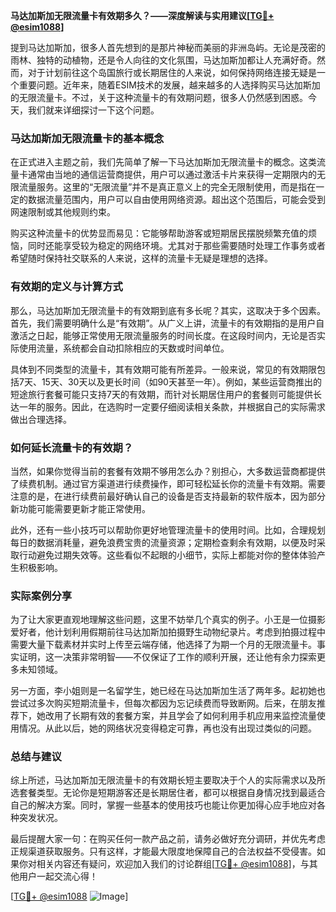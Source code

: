 **马达加斯加无限流量卡有效期多久？——深度解读与实用建议[[TG💪+ @esim1088](https://t.me/s/esim1088)]**

提到马达加斯加，很多人首先想到的是那片神秘而美丽的非洲岛屿。无论是茂密的雨林、独特的动植物，还是令人向往的文化氛围，马达加斯加都让人充满好奇。然而，对于计划前往这个岛国旅行或长期居住的人来说，如何保持网络连接无疑是一个重要问题。近年来，随着ESIM技术的发展，越来越多的人选择购买马达加斯加的无限流量卡。不过，关于这种流量卡的有效期问题，很多人仍然感到困惑。今天，我们就来详细探讨一下这个问题。

### 马达加斯加无限流量卡的基本概念

在正式进入主题之前，我们先简单了解一下马达加斯加无限流量卡的概念。这类流量卡通常由当地的通信运营商提供，用户可以通过激活卡片来获得一定期限内的无限流量服务。这里的“无限流量”并不是真正意义上的完全无限制使用，而是指在一定的数据流量范围内，用户可以自由使用网络资源。超出这个范围后，可能会受到网速限制或其他规则约束。

购买这种流量卡的优势显而易见：它能够帮助游客或短期居民摆脱频繁充值的烦恼，同时还能享受较为稳定的网络环境。尤其对于那些需要随时处理工作事务或者希望随时保持社交联系的人来说，这样的流量卡无疑是理想的选择。

### 有效期的定义与计算方式

那么，马达加斯加无限流量卡的有效期到底有多长呢？其实，这取决于多个因素。首先，我们需要明确什么是“有效期”。从广义上讲，流量卡的有效期指的是用户自激活之日起，能够正常使用无限流量服务的时间长度。在这段时间内，无论是否实际使用流量，系统都会自动扣除相应的天数或时间单位。

具体到不同类型的流量卡，其有效期可能有所差异。一般来说，常见的有效期限包括7天、15天、30天以及更长时间（如90天甚至一年）。例如，某些运营商推出的短途旅行套餐可能只支持7天的有效期，而针对长期居住用户的套餐则可能提供长达一年的服务。因此，在选购时一定要仔细阅读相关条款，并根据自己的实际需求做出合理选择。

### 如何延长流量卡的有效期？

当然，如果你觉得当前的套餐有效期不够用怎么办？别担心，大多数运营商都提供了续费机制。通过官方渠道进行续费操作，即可轻松延长你的流量卡有效期。需要注意的是，在进行续费前最好确认自己的设备是否支持最新的软件版本，因为部分新功能可能需要更新才能正常使用。

此外，还有一些小技巧可以帮助你更好地管理流量卡的使用时间。比如，合理规划每日的数据消耗量，避免浪费宝贵的流量资源；定期检查剩余有效期，以便及时采取行动避免过期失效等。这些看似不起眼的小细节，实际上都能对你的整体体验产生积极影响。

### 实际案例分享

为了让大家更直观地理解这些问题，这里不妨举几个真实的例子。小王是一位摄影爱好者，他计划利用假期前往马达加斯加拍摄野生动物纪录片。考虑到拍摄过程中需要大量下载素材并实时上传至云端存储，他选择了为期一个月的无限流量卡。事实证明，这一决策非常明智——不仅保证了工作的顺利开展，还让他有余力探索更多未知领域。

另一方面，李小姐则是一名留学生，她已经在马达加斯加生活了两年多。起初她也尝试过多次购买短期流量卡，但每次都因为忘记续费而导致断网。后来，在朋友推荐下，她改用了长期有效的套餐方案，并且学会了如何利用手机应用来监控流量使用情况。从此以后，她的网络状况变得稳定可靠，再也没有出现过类似的问题。

### 总结与建议

综上所述，马达加斯加无限流量卡的有效期长短主要取决于个人的实际需求以及所选套餐类型。无论你是短期游客还是长期居住者，都可以根据自身情况找到最适合自己的解决方案。同时，掌握一些基本的使用技巧也能让你更加得心应手地应对各种突发状况。

最后提醒大家一句：在购买任何一款产品之前，请务必做好充分调研，并优先考虑正规渠道获取服务。只有这样，才能最大限度地保障自己的合法权益不受侵害。如果你对相关内容还有疑问，欢迎加入我们的讨论群组[[TG💪+ @esim1088](https://t.me/s/esim1088)]，与其他用户一起交流心得！

[[TG💪+ @esim1088](https://t.me/s/esim1088) ![Image](https://i.postimg.cc/4NQfJmqS/Snipaste-2025-05-13-00-14-12.png)]